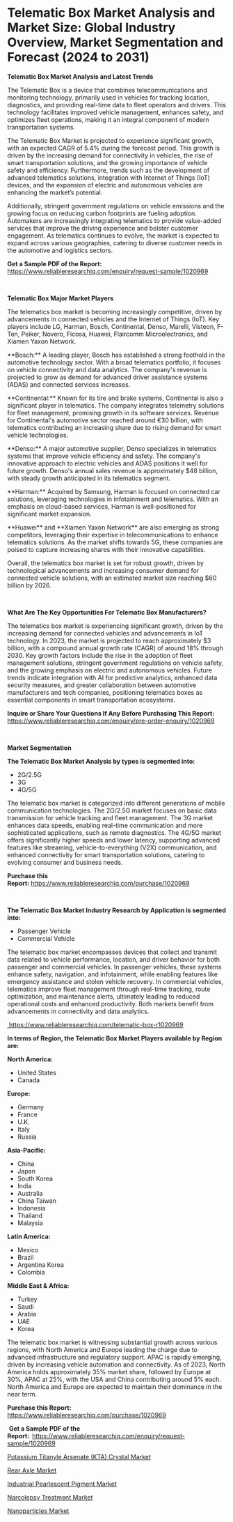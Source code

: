 <p><h1>Telematic Box Market Analysis and Market Size: Global Industry Overview, Market Segmentation and Forecast (2024 to 2031)</h1></p><p><strong>Telematic Box Market Analysis and Latest Trends</strong></p>
<p><p>The Telematic Box is a device that combines telecommunications and monitoring technology, primarily used in vehicles for tracking location, diagnostics, and providing real-time data to fleet operators and drivers. This technology facilitates improved vehicle management, enhances safety, and optimizes fleet operations, making it an integral component of modern transportation systems.</p><p>The Telematic Box Market is projected to experience significant growth, with an expected CAGR of 5.4% during the forecast period. This growth is driven by the increasing demand for connectivity in vehicles, the rise of smart transportation solutions, and the growing importance of vehicle safety and efficiency. Furthermore, trends such as the development of advanced telematics solutions, integration with Internet of Things (IoT) devices, and the expansion of electric and autonomous vehicles are enhancing the market’s potential.</p><p>Additionally, stringent government regulations on vehicle emissions and the growing focus on reducing carbon footprints are fueling adoption. Automakers are increasingly integrating telematics to provide value-added services that improve the driving experience and bolster customer engagement. As telematics continues to evolve, the market is expected to expand across various geographies, catering to diverse customer needs in the automotive and logistics sectors.</p></p>
<p><strong>Get a Sample PDF of the Report:&nbsp;</strong> <a href="https://www.reliableresearchiq.com/enquiry/request-sample/1020969?utm_campaign=1088&utm_medium=2&utm_source=Github&utm_content=ia&utm_term=02112024&utm_id=telematic-box">https://www.reliableresearchiq.com/enquiry/request-sample/1020969</a></p>
<p>&nbsp;</p>
<p><strong>Telematic Box Major Market Players</strong></p>
<p><p>The telematics box market is becoming increasingly competitive, driven by advancements in connected vehicles and the Internet of Things (IoT). Key players include LG, Harman, Bosch, Continental, Denso, Marelli, Visteon, F-Ten, Peiker, Novero, Ficosa, Huawei, Flaircomm Microelectronics, and Xiamen Yaxon Network.</p><p>**Bosch:** A leading player, Bosch has established a strong foothold in the automotive technology sector. With a broad telematics portfolio, it focuses on vehicle connectivity and data analytics. The company's revenue is projected to grow as demand for advanced driver assistance systems (ADAS) and connected services increases.</p><p>**Continental:** Known for its tire and brake systems, Continental is also a significant player in telematics. The company integrates telemetry solutions for fleet management, promising growth in its software services. Revenue for Continental's automotive sector reached around €30 billion, with telematics contributing an increasing share due to rising demand for smart vehicle technologies.</p><p>**Denso:** A major automotive supplier, Denso specializes in telematics systems that improve vehicle efficiency and safety. The company's innovative approach to electric vehicles and ADAS positions it well for future growth. Denso's annual sales revenue is approximately $48 billion, with steady growth anticipated in its telematics segment.</p><p>**Harman:** Acquired by Samsung, Harman is focused on connected car solutions, leveraging technologies in infotainment and telematics. With an emphasis on cloud-based services, Harman is well-positioned for significant market expansion.</p><p>**Huawei** and **Xiamen Yaxon Network** are also emerging as strong competitors, leveraging their expertise in telecommunications to enhance telematics solutions. As the market shifts towards 5G, these companies are poised to capture increasing shares with their innovative capabilities.</p><p>Overall, the telematics box market is set for robust growth, driven by technological advancements and increasing consumer demand for connected vehicle solutions, with an estimated market size reaching $60 billion by 2026.</p></p>
<p>&nbsp;</p>
<p><strong>What Are The Key Opportunities For Telematic Box Manufacturers?</strong></p>
<p><p>The telematics box market is experiencing significant growth, driven by the increasing demand for connected vehicles and advancements in IoT technology. In 2023, the market is projected to reach approximately $3 billion, with a compound annual growth rate (CAGR) of around 18% through 2030. Key growth factors include the rise in the adoption of fleet management solutions, stringent government regulations on vehicle safety, and the growing emphasis on electric and autonomous vehicles. Future trends indicate integration with AI for predictive analytics, enhanced data security measures, and greater collaboration between automotive manufacturers and tech companies, positioning telematics boxes as essential components in smart transportation ecosystems.</p></p>
<p><strong>Inquire or Share Your Questions If Any Before Purchasing This Report:</strong> <a href="https://www.reliableresearchiq.com/enquiry/pre-order-enquiry/1020969?utm_campaign=1088&utm_medium=2&utm_source=Github&utm_content=ia&utm_term=02112024&utm_id=telematic-box">https://www.reliableresearchiq.com/enquiry/pre-order-enquiry/1020969</a></p>
<p>&nbsp;</p>
<p><strong>Market Segmentation</strong></p>
<p><strong>The Telematic Box Market Analysis by types is segmented into:</strong></p>
<p><ul><li>2G/2.5G</li><li>3G</li><li>4G/5G</li></ul></p>
<p><p>The telematic box market is categorized into different generations of mobile communication technologies. The 2G/2.5G market focuses on basic data transmission for vehicle tracking and fleet management. The 3G market enhances data speeds, enabling real-time communication and more sophisticated applications, such as remote diagnostics. The 4G/5G market offers significantly higher speeds and lower latency, supporting advanced features like streaming, vehicle-to-everything (V2X) communication, and enhanced connectivity for smart transportation solutions, catering to evolving consumer and business needs.</p></p>
<p><strong>Purchase this Report:&nbsp;</strong><a href="https://www.reliableresearchiq.com/purchase/1020969?utm_campaign=1088&utm_medium=2&utm_source=Github&utm_content=ia&utm_term=02112024&utm_id=telematic-box">https://www.reliableresearchiq.com/purchase/1020969</a></p>
<p>&nbsp;</p>
<p><strong>The Telematic Box Market Industry Research by Application is segmented into:</strong></p>
<p><ul><li>Passenger Vehicle</li><li>Commercial Vehicle</li></ul></p>
<p><p>The telematic box market encompasses devices that collect and transmit data related to vehicle performance, location, and driver behavior for both passenger and commercial vehicles. In passenger vehicles, these systems enhance safety, navigation, and infotainment, while enabling features like emergency assistance and stolen vehicle recovery. In commercial vehicles, telematics improve fleet management through real-time tracking, route optimization, and maintenance alerts, ultimately leading to reduced operational costs and enhanced productivity. Both markets benefit from advancements in connectivity and data analytics.</p></p>
<p><a href="https://www.reliableresearchiq.com/telematic-box-r1020969?utm_campaign=1088&utm_medium=2&utm_source=Github&utm_content=ia&utm_term=02112024&utm_id=telematic-box">&nbsp;https://www.reliableresearchiq.com/telematic-box-r1020969</a></p>
<p><strong>In terms of Region, the Telematic Box Market Players available by Region are:</strong></p>
<p>
    <p> <strong> North America: </strong>
        <ul>
            <li>United States</li>
            <li>Canada</li>
        </ul>
        </p> 
    <p> <strong> Europe: </strong>
        <ul>
            <li>Germany</li>
            <li>France</li>
            <li>U.K.</li>
            <li>Italy</li>
            <li>Russia</li>
        </ul>
        </p> 
    <p> <strong> Asia-Pacific: </strong>
        <ul>
            <li>China</li>
            <li>Japan</li>
            <li>South Korea</li>
            <li>India</li>
            <li>Australia</li>
            <li>China Taiwan</li>
            <li>Indonesia</li>
            <li>Thailand</li>
            <li>Malaysia</li>
        </ul>
        </p> 
    <p> <strong> Latin America: </strong>
        <ul>
            <li>Mexico</li>
            <li>Brazil</li>
            <li>Argentina Korea</li>
            <li>Colombia</li>
        </ul>
        </p> 
    <p> <strong> Middle East & Africa: </strong>
        <ul>
            <li>Turkey</li>
            <li>Saudi</li>
            <li>Arabia</li>
            <li>UAE</li>
            <li>Korea</li>
        </ul>
    </p>
    </p>
<p><p>The telematic box market is witnessing substantial growth across various regions, with North America and Europe leading the charge due to advanced infrastructure and regulatory support. APAC is rapidly emerging, driven by increasing vehicle automation and connectivity. As of 2023, North America holds approximately 35% market share, followed by Europe at 30%, APAC at 25%, with the USA and China contributing around 5% each. North America and Europe are expected to maintain their dominance in the near term.</p></p>
<p><strong>Purchase this Report: </strong><a href="https://www.reliableresearchiq.com/purchase/1020969?utm_campaign=1088&utm_medium=2&utm_source=Github&utm_content=ia&utm_term=02112024&utm_id=telematic-box">https://www.reliableresearchiq.com/purchase/1020969</a></p>
<p>&nbsp;<strong>Get a Sample PDF of the Report:&nbsp;&nbsp;</strong><a href="https://www.reliableresearchiq.com/enquiry/request-sample/1020969?utm_campaign=1088&utm_medium=2&utm_source=Github&utm_content=ia&utm_term=02112024&utm_id=telematic-box">https://www.reliableresearchiq.com/enquiry/request-sample/1020969</a></p>
<p><strong></strong></p>
<p><p><a href="https://www.linkedin.com/pulse/global-potassium-titanyle-arsenate-kta-crystal-industry-analysis-ygkhf?utm_campaign=1088&utm_medium=2&utm_source=Github&utm_content=ia&utm_term=02112024&utm_id=telematic-box">Potassium Titanyle Arsenate (KTA) Crystal Market</a></p><p><a href="https://github.com/malika4dt4reta/Market-Research-Report-List-1/blob/main/rear-axle-market.md?utm_campaign=1088&utm_medium=2&utm_source=Github&utm_content=ia&utm_term=02112024&utm_id=telematic-box">Rear Axle Market</a></p><p><a href="https://www.linkedin.com/pulse/industrial-pearlescent-pigment-market-dynamics-application-6siif?utm_campaign=1088&utm_medium=2&utm_source=Github&utm_content=ia&utm_term=02112024&utm_id=telematic-box">Industrial Pearlescent Pigment Market</a></p><p><a href="https://issuu.com/reportprime-2/docs/narcolepsy-treatment-market-size-20_689341493a421c?utm_campaign=1088&utm_medium=2&utm_source=Github&utm_content=ia&utm_term=02112024&utm_id=telematic-box">Narcolepsy Treatment Market</a></p><p><a href="https://issuu.com/reportprime-2/docs/nanoparticles-market-size-2030.pptx_60dc4205b5eb9e?utm_campaign=1088&utm_medium=2&utm_source=Github&utm_content=ia&utm_term=02112024&utm_id=telematic-box">Nanoparticles Market</a></p></p>